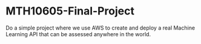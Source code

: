 # MTH10605-Final-Project
Do a simple project where we use AWS to create and deploy a real Machine Learning API that can be assessed anywhere in the world.
